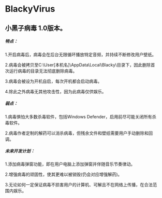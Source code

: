# BlackyVirus

## 小黑子病毒 1.0版本。



##### 特点：

1.开启病毒后，病毒会在后台无限循环播放特定音频，并持续不断修改用户壁纸。

2.病毒会被拷贝至C:\User\[本机名]\AppData\Local\Blacky\目录下，因此删除首次运行病毒的目录无法彻底删除病毒。

3.病毒会被设为开机自启，每次开机都会启动病毒。

4.除此之外病毒无其他攻击性，因为此病毒仅供娱乐。

##### 弱点：

1.病毒惧怕大多数杀毒软件，包括Windows Defender，启用前尽可能关闭所有杀毒软件。

2.病毒作者定制的解药可以消杀病毒，但残余文件和壁纸需要用户手动删除和回调。

##### 未来开发计划：

1.添加病毒弹窗功能，即在用户电脑上添加弹窗并伴随音乐节奏律动。

2.增强病毒的顽固性，使其更难以被销毁(仍会对应增强解药)。

3.无论如何一定保证病毒不损害用户的计算机、可解且不在网络上传播，在合法范围内娱乐。




